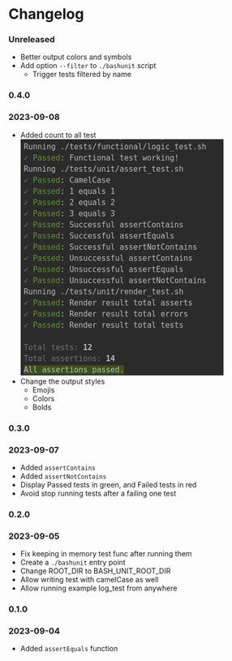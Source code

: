 # Changelog

### Unreleased

- Better output colors and symbols
- Add option `--filter` to `./bashunit` script
  - Trigger tests filtered by name

### 0.4.0
### 2023-09-08

- Added count to all test
![Added count to all test](docs/changelog/total_of_test.png)
- Change the output styles
  - Emojis
  - Colors
  - Bolds

### 0.3.0
### 2023-09-07

- Added `assertContains`
- Added `assertNotContains`
- Display Passed tests in green, and Failed tests in red
- Avoid stop running tests after a failing one test
 
### 0.2.0
### 2023-09-05

- Fix keeping in memory test func after running them
- Create a `./bashunit` entry point
- Change ROOT_DIR to BASH_UNIT_ROOT_DIR
- Allow writing test with camelCase as well
- Allow running example log_test from anywhere

### 0.1.0
### 2023-09-04

- Added `assertEquals` function
